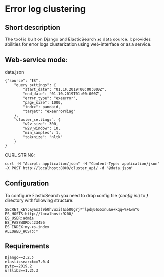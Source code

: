 # Error log clustering

## Short description
The tool is built on Django and ElasticSearch as data source.
It provides abilities for error logs clusterization using web-interface or as a service.

Web-service mode:
-------------------
data.json

```
{"source": "ES",
	"query_settings": {
		"start_date": "01.10.2019T00:00:000Z",
		"end_date": "01.10.2019T01:00:000Z",
		"error_type": "exeerror",
		"page_size": 1000,
		"index": pandaid,
		"target": "exeerrordiag"
	},
	"cluster_settings": {
		"w2v_size": 300,
		"w2v_window": 10,
		"min_samples": 1,
		"tokenize": "nltk"
	}
}
```
CURL STRING:
```
curl -H "Accept: application/json" -H "Content-Type: application/json" -X POST http://localhost:8000/cluster_api/ -d "@data.json"
```

## Configuration
To configure ElasticSearch you need to drop config file (*config.ini*) to **/** directory with following structure:
```
SECRET_KEY:&y&s3(9b0hvuxi)&ab80grj*^lpd@5665xnu&e+kqq=%+&wn^6
ES_HOSTS:http://localhost:9200/
ES_USER:admin
ES_PASSWORD:123456
ES_INDEX:my-es-index
ALLOWED_HOSTS:*
```
## Requirements
```
Django==2.2.5
elasticsearch==7.0.4
pytz==2019.2
urllib3==1.25.3
```
